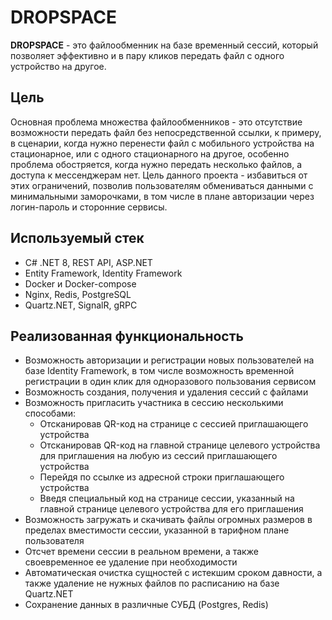 # DROPSPACE

**DROPSPACE** - это файлообменник на базе временный сессий, который позволяет эффективно и в пару кликов передать файл с одного устройство на другое.

## Цель

Основная проблема множества файлообменников - это отсутствие возможности передать файл без непосредственной ссылки, к примеру, в сценарии, когда нужно перенести файл с мобильного устройства на стационарное, или с одного стационарного на другое, особенно проблема обостряется, когда нужно передать несколько файлов, а доступа к мессенджерам нет. Цель данного проекта - избавиться от этих ограничений, позволив пользователям обмениваться данными с минимальными заморочками, в том числе в плане авторизации через логин-пароль и сторонние сервисы.

## Используемый стек

- C# .NET 8, REST API, ASP.NET
- Entity Framework, Identity Framework
- Docker и Docker-compose
- Nginx, Redis, PostgreSQL
- Quartz.NET, SignalR, gRPC

## Реализованная функциональность
- Возможность авторизации и регистрации новых пользователей на базе Identity Framework, в том числе возможность временной регистрации в один клик для одноразового пользования сервисом
- Возможность создания, получения и удаления сессий с файлами
- Возможность пригласить участника в сессию несколькими способами: 
	- Отсканировав QR-код на странице с сессией приглашающего устройства
	- Отсканировав QR-код на главной странице целевого устройства для приглашения на любую из сессий приглашающего устройства
	- Перейдя по ссылке из адресной строки приглашающего устройства
	- Введя специальный код на странице сессии, указанный на главной странице целевого устройства для его приглашения
- Возможность загружать и скачивать файлы огромных размеров в пределах вместимости сессии, указанной в тарифном плане пользователя
- Отсчет времени сессии в реальном времени, а также своевременное ее удаление при необходимости
- Автоматическая очистка сущностей с истекшим сроком давности, а также удаление не нужных файлов по расписанию на базе Quartz.NET
- Сохранение данных в различные СУБД (Postgres, Redis)
